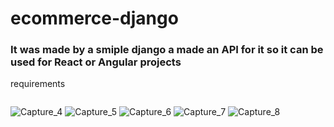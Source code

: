 # ecommerce-django

### It was made by a smiple django a made an API for it so it can be used for React or Angular projects
requirements
```

```

![Capture_4](https://github.com/BetterCallGuts/ecommerce-django/assets/122576822/4c6af5ff-ef5b-44a8-9cf6-33547325a190)
![Capture_5](https://github.com/BetterCallGuts/ecommerce-django/assets/122576822/31ee79af-d881-45ba-b21b-e67f273d2c8b)
![Capture_6](https://github.com/BetterCallGuts/ecommerce-django/assets/122576822/03722df7-bc24-466a-ba29-ca62066ceb46)
![Capture_7](https://github.com/BetterCallGuts/ecommerce-django/assets/122576822/9ff05fe6-2788-4544-897a-153b73192fb6)
![Capture_8](https://github.com/BetterCallGuts/ecommerce-django/assets/122576822/8e5b1a11-383f-40a0-90dd-e0615e63192f)

